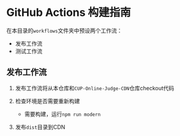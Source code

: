 # GitHub Actions 构建指南

在本目录的`workflows`文件夹中预设两个工作流：

* 发布工作流
* 测试工作流

## 发布工作流

1. 发布工作流将从本仓库和`CUP-Online-Judge-CDN`仓库checkout代码

2. 检查环境是否需要重新构建
    * 需要构建，运行`npm run modern`
    
3. 发布`dist`目录到CDN
